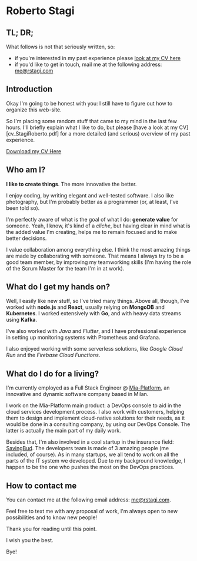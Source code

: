 # Roberto Stagi

## TL; DR;

What follows is not that seriously written, so:
- if you're interested in my past experience please [look at my CV here](cv_StagiRoberto.pdf)
- if you'd like to get in touch, mail me at the following address: [me@rstagi.com](mailto:me@rstagi.com)

## Introduction

Okay I'm going to be honest with you: I still have to figure out how to organize this web-site.

So I'm placing some random stuff that came to my mind in the last few hours.
I'll briefly explain what I like to do, but please [have a look at my CV][cv_StagiRoberto.pdf] for a more detailed (and serious) overview of my past experience.

<a href="cv_StagiRoberto.pdf" download>Download my CV Here</a>

## Who am I?
**I like to create things**.  The more innovative the better.

I enjoy coding, by writing elegant and well-tested software.
I also like photography, but I'm probably better as a programmer (or, at least, I've been told so).

I'm perfectly aware of what is the goal of what I do: **generate value** for someone.
Yeah, I know, it's kind of a *cliche*, but having clear in mind what is the added value I'm creating, helps me to remain focused and to make better decisions.

I value collaboration among everything else. I think the most amazing things are made by collaborating with someone.
That means I always try to be a good team member, by improving my teamworking skills (I'm having the role of the Scrum Master for the team I'm in at work).

## What do I get my hands on?
Well, I easily like new stuff, so I've tried many things.
Above all, though, I've worked with **node.js** and **React**, usually relying on **MongoDB** and **Kubernetes**.
I worked extensively with **Go**, and with heavy data streams using **Kafka**.

I've also worked with *Java* and  *Flutter*, and I have professional experience in setting up monitoring systems with Prometheus and Grafana.

I also enjoyed working with some serverless solutions, like *Google Cloud Run* and the *Firebase Cloud Functions*.

## What do I do for a living?
I'm currently employed as a Full Stack Engineer @ [Mia-Platform](https://mia-platform.eu), an innovative and dynamic software company based in Milan.

I work on the Mia-Platform main product: a DevOps console to aid in the cloud services development process.
I also work with customers, helping them to design and implement cloud-native solutions for their needs, as it would be done in a consulting company, by using our DevOps Console.
The latter is actually the main part of my daily work.

Besides that, I'm also involved in a cool startup in the insurance field: [SavingBud](https://www.savingbud.com).
The developers team is made of 3 amazing people (me included, of course).
As in many startups, we all tend to work on all the parts of the IT system we developed.
Due to my background knowledge, I happen to be the one who pushes the most on the DevOps practices.

## How to contact me
You can contact me at the following email address: [me@rstagi.com](mailto:me@rstagi.com).

Feel free to text me with any proposal of work, I'm always open to new possibilities and to know new people!


Thank you for reading until this point.

I wish you the best.

Bye!
